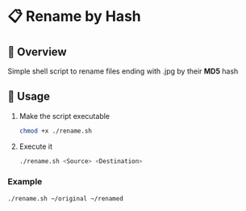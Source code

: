 # 📋 Rename by Hash
## 👀 Overview
Simple shell script to rename files ending with .jpg by their **MD5** hash
## 🚀 Usage
1. Make the script executable
    ```bash
    chmod +x ./rename.sh
    ```
2. Execute it
    ```bash
    ./rename.sh <Source> <Destination>
    ```
### Example
```bash
./rename.sh ~/original ~/renamed
```